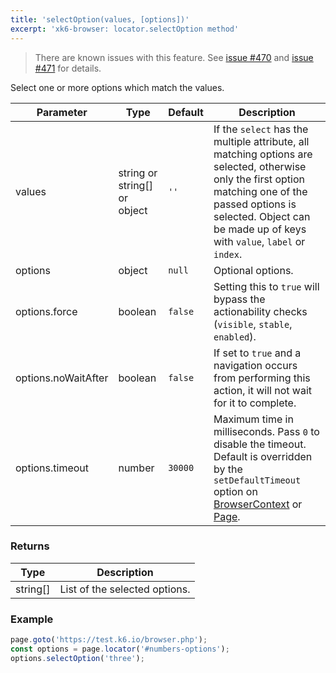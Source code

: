 ```yaml
---
title: 'selectOption(values, [options])'
excerpt: 'xk6-browser: locator.selectOption method'
---
```


<Blockquote mod="warning">

There are known issues with this feature. See [issue #470](https://github.com/grafana/xk6-browser/issues/470) and [issue #471](https://github.com/grafana/xk6-browser/issues/471) for details.

</Blockquote>

Select one or more options which match the values.

<TableWithNestedRows>

| Parameter           | Type                         | Default | Description                                                                                                                                                                                                                           |
|---------------------|------------------------------|---------|---------------------------------------------------------------------------------------------------------------------------------------------------------------------------------------------------------------------------------------|
| values              | string or string[] or object | `''`    | If the `select` has the multiple attribute, all matching options are selected, otherwise only the first option matching one of the passed options is selected. Object can be made up of keys with `value`, `label` or `index`.        |
| options             | object                       | `null`  | Optional options.                                                                                                                                                                                                                     |
| options.force       | boolean                      | `false` | Setting this to `true` will bypass the actionability checks (`visible`, `stable`, `enabled`).                                                                                                                                         |
| options.noWaitAfter | boolean                      | `false` | If set to `true` and a navigation occurs from performing this action, it will not wait for it to complete.                                                                                                                            |
| options.timeout     | number                       | `30000` | Maximum time in milliseconds. Pass `0` to disable the timeout. Default is overridden by the `setDefaultTimeout` option on [BrowserContext](/javascript-api/xk6-browser/browsercontext/) or [Page](/javascript-api/xk6-browser/page/). |

</TableWithNestedRows>

### Returns

| Type     | Description                   |
|----------|-------------------------------|
| string[] | List of the selected options. |

### Example

<CodeGroup labels={[]}>

<!-- eslint-skip -->

```javascript
page.goto('https://test.k6.io/browser.php');
const options = page.locator('#numbers-options');
options.selectOption('three');
```

</CodeGroup>
